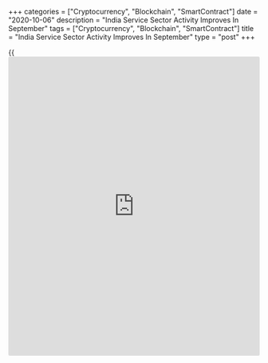 +++
categories = ["Cryptocurrency", "Blockchain", "SmartContract"]
date = "2020-10-06"
description = "India Service Sector Activity Improves In September"
tags = ["Cryptocurrency", "Blockchain", "SmartContract"]
title = "India Service Sector Activity Improves In September"
type = "post"
+++

{{<iframe id="large-banner" src="https://www.bounty.group/#slide=17.0" width="100%" height="600" scrolling="no" style="border: 0px solid rgb(216, 221, 230); border-radius: 3px;">}}

India's service sector activity rose for the fifth month in a row in
September, survey results from IHS Markit showed Tuesday.

The IHS Markit services Purchasing Managers' Index rose to 49.8 in
September from 41.8 in August. Any reading below 50.0 indicates
contraction in the sector.

New [business][1] declined for the seventh straight month in September
and new orders from abroad contracted at the slowest pace in six months.

Firms were optimistic about the 12-month outlook for business activity
hopping that a vaccine for Covid-19 will be rolled out.

Employment decreased for the seventh straight month in September and at
a quickest rate than in August.

Outstanding business increased sharply in September and the rate of
backlogs of work was little-changed from August's survey record.

Input prices increased in September and the overall rate of inflation
was the highest in seven months.

The survey showed that the composite output index, which measures
combined services and manufacturing output, rose to 54.6 in September
from 46.0 in August.

For comments and feedback [contact](https://www.playgroundfx.com/contact/): editorial@rtt[news](https://www.letsplayfx.com/blog/forex-news-website/).com

[Economic News][2]

 **What parts of the world are seeing the best (and worst) economic
performances lately? Click[here][3] to check out our [Econ Scorecard][3]
and find out! See up-to-the-moment [ranking](https://www.playgroundfx.com/blog/crypto-exchange-ranking/)s for the best and worst
performers in [GDP][4], [unemployment rate][5], [inflation][6] and much
more.**

   1. www.rtt[news](https://www.letsplayfx.com/blog/forex-news-website/).com/Content/Business.aspx
   2. www.rtt[news](https://www.letsplayfx.com/blog/forex-news-website/).com/Content/EconomicNews.aspx
   3. www.rtt[news](https://www.letsplayfx.com/blog/forex-news-website/).com/economic-scorecard/world-rank/unemployment-rate/highest-performance.aspx
   4. www.rtt[news](https://www.letsplayfx.com/blog/forex-news-website/).com/economic-scorecard/world-rank/GDP/highest-performance.aspx
   5. www.rtt[news](https://www.letsplayfx.com/blog/forex-news-website/).com/economic-scorecard/world-rank/unemployment-rate/lowest-performance.aspx
   6. www.rtt[news](https://www.letsplayfx.com/blog/forex-news-website/).com/economic-scorecard/world-rank/CPI/highest-performance.aspx